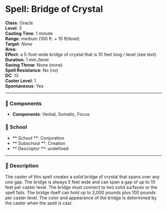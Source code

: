 
# Spell: Bridge of Crystal
**Class**: Oracle  
**Level**: 3  
**Casting Time**: 1 minute  
**Range**: medium (100 ft. + 10 ft/level)  
**Target**: _None_  
**Area**:   
**Effect**: a 5-foot-wide bridge of crystal that is 10 feet long / level (see text)  
**Duration**: 1 min./level  
**Saving Throw**: None (none)  
**Spell Resistance**: No (no)  
**DC**: 13  
**Caster Level**: 1  
**Spontaneous**: Yes

---

### 🔮 Components
- **Components**: Verbal, Somatic, Focus

### 🏫 School
- ** School **: Conjuration
- ** Subschool **: Creation
- ** Descriptor **: undefined
---

### 📜 Description
The caster of this spell creates a solid bridge of crystal that spans over any one gap. The bridge is always 5 feet wide and can span a gap of up to 10 feet per caster level. The bridge must connect to two solid surfaces or the spell fails. The bridge itself can hold up to 2,000 pounds plus 100 pounds per caster level. The color and appearance of the bridge is determined by the caster when the spell is cast.
